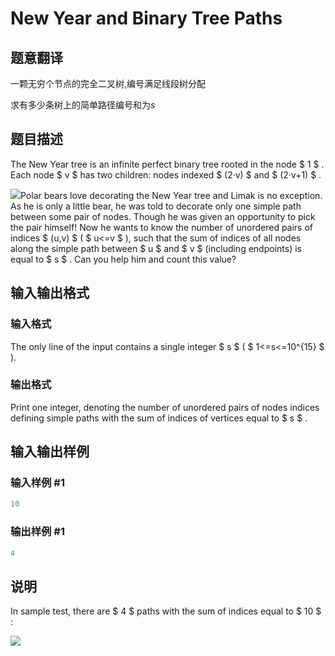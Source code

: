 # New Year and Binary Tree Paths

## 题意翻译

一颗无穷个节点的完全二叉树,编号满足线段树分配

求有多少条树上的简单路径编号和为$s$

## 题目描述

The New Year tree is an infinite perfect binary tree rooted in the node $ 1 $ . Each node $ v $ has two children: nodes indexed $ (2·v) $ and $ (2·v+1) $ .

![](https://cdn.luogu.com.cn/upload/vjudge_pic/CF750G/5f3fba6843b56e8c74120fa68d53319463f26696.png)Polar bears love decorating the New Year tree and Limak is no exception. As he is only a little bear, he was told to decorate only one simple path between some pair of nodes. Though he was given an opportunity to pick the pair himself! Now he wants to know the number of unordered pairs of indices $ (u,v) $ ( $ u<=v $ ), such that the sum of indices of all nodes along the simple path between $ u $ and $ v $ (including endpoints) is equal to $ s $ . Can you help him and count this value?

## 输入输出格式

### 输入格式

The only line of the input contains a single integer $ s $ ( $ 1<=s<=10^{15} $ ).

### 输出格式

Print one integer, denoting the number of unordered pairs of nodes indices defining simple paths with the sum of indices of vertices equal to $ s $ .

## 输入输出样例

### 输入样例 #1

```cpp
10

```
### 输出样例 #1

```cpp
4

```
## 说明

In sample test, there are $ 4 $ paths with the sum of indices equal to $ 10 $ :

![](https://cdn.luogu.com.cn/upload/vjudge_pic/CF750G/c83b62a188e719702078b419fb6e934500dacd07.png)

